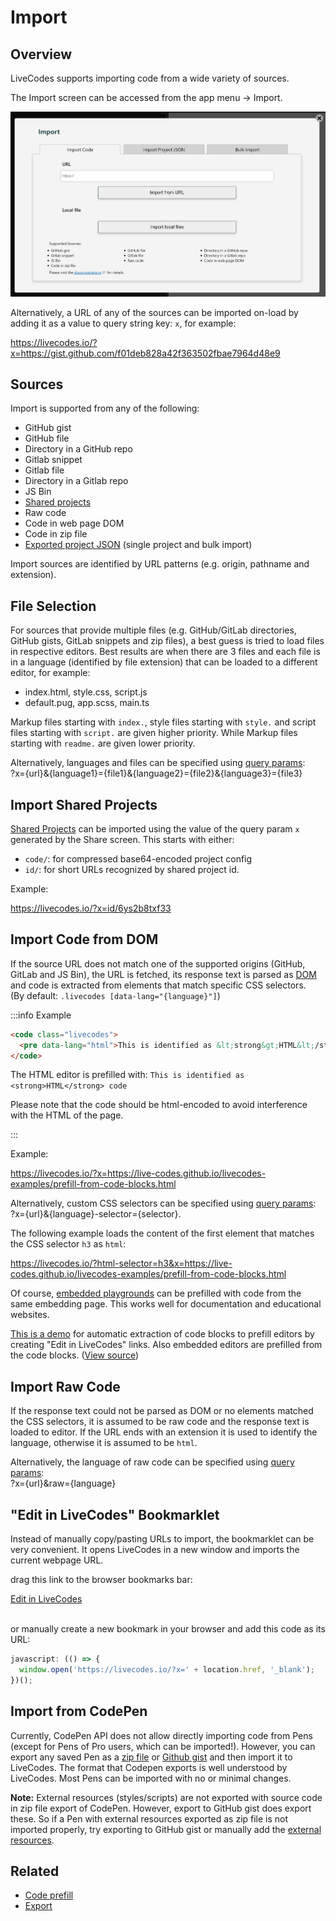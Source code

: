 # Import

## Overview

LiveCodes supports importing code from a wide variety of sources.

The Import screen can be accessed from the app menu → Import.

![LiveCodes Import](../../static/img/screenshots/import.jpg)

Alternatively, a URL of any of the sources can be imported on-load by adding it as a value to query string key: `x`, for example:

https://livecodes.io/?x=https://gist.github.com/f01deb828a42f363502fbae7964d48e9

## Sources

Import is supported from any of the following:

- GitHub gist
- GitHub file
- Directory in a GitHub repo
- Gitlab snippet
- Gitlab file
- Directory in a Gitlab repo
- JS Bin
- [Shared projects](./share.md)
- Raw code
- Code in web page DOM
- Code in zip file
- [Exported project JSON](./export.md) (single project and bulk import)

Import sources are identified by URL patterns (e.g. origin, pathname and extension).

## File Selection

For sources that provide multiple files (e.g. GitHub/GitLab directories, GitHub gists, GitLab snippets and zip files), a best guess is tried to load files in respective editors. Best results are when there are 3 files and each file is in a language (identified by file extension) that can be loaded to a different editor, for example:

- index.html, style.css, script.js
- default.pug, app.scss, main.ts

Markup files starting with `index.`, style files starting with `style.` and script files starting with `script.` are given higher priority. While Markup files starting with `readme.` are given lower priority.

Alternatively, languages and files can be specified using [query params](../configuration/query-params.md):  
?x={url}&{language1}={file1}&{language2}={file2}&{language3}={file3}

## Import Shared Projects

[Shared Projects](./share.md) can be imported using the value of the query param `x` generated by the Share screen. This starts with either:

- `code/`: for compressed base64-encoded project config
- `id/`: for short URLs recognized by shared project id.

Example:

https://livecodes.io/?x=id/6ys2b8txf33

## Import Code from DOM

If the source URL does not match one of the supported origins (GitHub, GitLab and JS Bin), the URL is fetched, its response text is parsed as [DOM](https://developer.mozilla.org/en-US/docs/Web/API/Document_Object_Model) and code is extracted from elements that match specific CSS selectors.  
(By default: `.livecodes [data-lang="{language}"]`)

:::info Example

```html
<code class="livecodes">
  <pre data-lang="html">This is identified as &lt;strong&gt;HTML&lt;/strong&gt; code</pre>
</code>
```

The HTML editor is prefilled with: `This is identified as <strong>HTML</strong> code`

Please note that the code should be html-encoded to avoid interference with the HTML of the page.

:::

Example:

https://livecodes.io/?x=https://live-codes.github.io/livecodes-examples/prefill-from-code-blocks.html

Alternatively, custom CSS selectors can be specified using [query params](../configuration/query-params.md):  
?x={url}&{language}-selector={selector}.

The following example loads the content of the first element that matches the CSS selector `h3` as `html`:

https://livecodes.io/?html-selector=h3&x=https://live-codes.github.io/livecodes-examples/prefill-from-code-blocks.html

Of course, [embedded playgrounds](./embeds.md) can be prefilled with code from the same embedding page. This works well for documentation and educational websites.

[This is a demo](https://live-codes.github.io/livecodes-examples/prefill-from-code-blocks.html) for automatic extraction of code blocks to prefill editors by creating "Edit in LiveCodes" links. Also embedded editors are prefilled from the code blocks. ([View source](https://github.com/live-codes/livecodes-examples/blob/master/prefill-from-code-blocks.html))

## Import Raw Code

If the response text could not be parsed as DOM or no elements matched the CSS selectors, it is assumed to be raw code and the response text is loaded to editor. If the URL ends with an extension it is used to identify the language, otherwise it is assumed to be `html`.

Alternatively, the language of raw code can be specified using [query params](../configuration/query-params.md):  
?x={url}&raw={language}

## "Edit in LiveCodes" Bookmarklet

Instead of manually copy/pasting URLs to import, the bookmarklet can be very convenient. It opens LiveCodes in a new window and imports the current webpage URL.

drag this link to the browser bookmarks bar:

<a href="javascript:(()=>{window.open('https://livecodes.io/?x='+location.href,'_blank');})();">Edit in LiveCodes</a><br /><br />

or manually create a new bookmark in your browser and add this code as its URL:

```js
javascript: (() => {
  window.open('https://livecodes.io/?x=' + location.href, '_blank');
})();
```

## Import from CodePen

Currently, CodePen API does not allow directly importing code from Pens (except for Pens of Pro users, which can be imported!). However, you can export any saved Pen as a [zip file](https://blog.codepen.io/documentation/exporting-pens/#export-zip-1) or [Github gist](https://blog.codepen.io/documentation/exporting-pens/#save-as-github-gist-2) and then import it to LiveCodes. The format that Codepen exports is well understood by LiveCodes. Most Pens can be imported with no or minimal changes.

**Note:** External resources (styles/scripts) are not exported with source code in zip file export of CodePen. However, export to GitHub gist does export these. So if a Pen with external resources exported as zip file is not imported properly, try exporting to GitHub gist or manually add the [external resources](./external-resources.md).

## Related

- [Code prefill](./code-prefill.md)
- [Export](./export.md)
